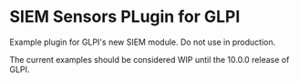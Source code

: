 # SIEM Sensors PLugin for GLPI
Example plugin for GLPI's new SIEM module. Do not use in production.

The current examples should be considered WIP until the 10.0.0 release of GLPI.
